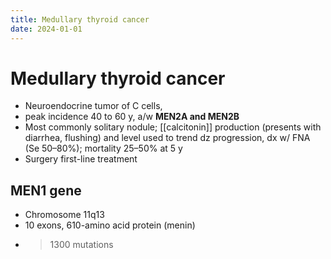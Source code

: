 ```yaml
---
title: Medullary thyroid cancer
date: 2024-01-01
---
```


# Medullary thyroid cancer

- Neuroendocrine tumor of C cells,
- peak incidence 40 to 60 y, a/w **MEN2A and MEN2B**
- Most commonly solitary nodule; [[calcitonin]] production (presents with diarrhea, flushing) and level used to trend dz progression, dx w/ FNA (Se 50–80%); mortality 25–50% at 5 y
- Surgery first-line treatment

## MEN1 gene

- Chromosome 11q13
- 10 exons, 610-amino acid protein (menin)
- > 1300 mutations
